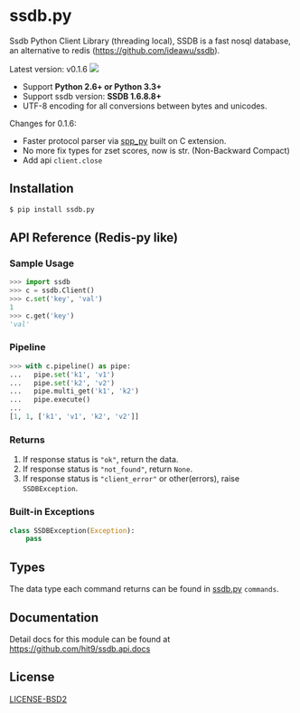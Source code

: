 ssdb.py
=======

Ssdb Python Client Library (threading local), SSDB is a fast nosql database, an alternative to redis (https://github.com/ideawu/ssdb).

Latest version: v0.1.6 ![](https://travis-ci.org/hit9/ssdb.py.svg)

- Support **Python 2.6+ or Python 3.3+**
- Support ssdb version: **SSDB 1.6.8.8+**
- UTF-8 encoding for all conversions between bytes and unicodes.

Changes for 0.1.6:

* Faster protocol parser via [spp_py](https://github.com/hit9/spp_py) built on C extension.
* No more fix types for zset scores, now is str. (Non-Backward Compact)
* Add api `client.close`

Installation
------------

```bash
$ pip install ssdb.py
```

API Reference (Redis-py like)
-----------------------------

### Sample Usage

```python
>>> import ssdb
>>> c = ssdb.Client()
>>> c.set('key', 'val')
1
>>> c.get('key')
'val'
```

### Pipeline

```python
>>> with c.pipeline() as pipe:
...   pipe.set('k1', 'v1')
...   pipe.set('k2', 'v2')
...   pipe.multi_get('k1', 'k2')
...   pipe.execute()
...
[1, 1, ['k1', 'v1', 'k2', 'v2']]
```

### Returns

1. If response status is `"ok"`, return the data.
2. If response status is `"not_found"`, return `None`.
3. If response status is `"client_error"` or other(errors), raise `SSDBException`.


### Built-in Exceptions

```python
class SSDBException(Exception):
    pass
```

Types
-----

The data type each command returns can be found in [ssdb.py](ssdb.py) `commands`.

Documentation
--------------

Detail docs for this module can be found at https://github.com/hit9/ssdb.api.docs

License
-------

[LICENSE-BSD2](LICENSE-BSD2)
